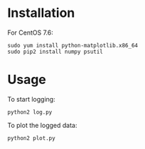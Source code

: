 # Installation
For CentOS 7.6:
```
sudo yum install python-matplotlib.x86_64
sudo pip2 install numpy psutil
```

# Usage
To start logging:
```
python2 log.py
```
  
To plot the logged data:
```
python2 plot.py
```
